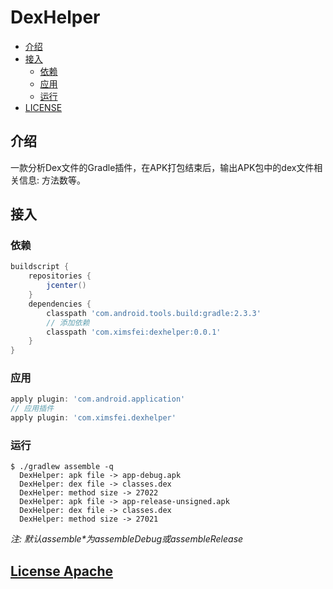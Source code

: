 # DexHelper

* [介绍](#介绍)
* [接入](#接入)
  * [依赖](#依赖)
  * [应用](#应用)
  * [运行](#运行)
* [LICENSE](#license-apache)

## 介绍

一款分析Dex文件的Gradle插件，在APK打包结束后，输出APK包中的dex文件相关信息: 方法数等。

## 接入

### 依赖 

```gradle
buildscript {
    repositories {
        jcenter()
    }
    dependencies {
        classpath 'com.android.tools.build:gradle:2.3.3'
        // 添加依赖
        classpath 'com.ximsfei:dexhelper:0.0.1'
    }
}
```

### 应用

```gradle
apply plugin: 'com.android.application'
// 应用插件
apply plugin: 'com.ximsfei.dexhelper'
```

### 运行

```
$ ./gradlew assemble -q
  DexHelper: apk file -> app-debug.apk
  DexHelper: dex file -> classes.dex
  DexHelper: method size -> 27022
  DexHelper: apk file -> app-release-unsigned.apk
  DexHelper: dex file -> classes.dex
  DexHelper: method size -> 27021
```
 
*注: 默认assemble\*为assembleDebug或assembleRelease*

## [License Apache](LICENSE)
